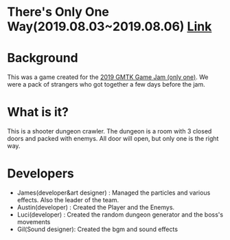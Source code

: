 # There's Only One Way(2019.08.03~2019.08.06) [Link](https://luci-park.itch.io/oneway)

# Background
This was a game created for the [2019 GMTK Game Jam (only one)](https://www.youtube.com/watch?v=o-WrQ77zUvA&t=3s).
We were a pack of strangers who got together a few days before the jam.

# What is it?
This is a shooter dungeon crawler. The dungeon is a room with 3 closed doors and packed with enemys. All door will open, but only one is the right way.

# Developers
  - James(developer&art designer) : Managed the particles and various effects. Also the leader of the team.
  - Austin(developer) : Created the Player and the Enemys.  
  - Luci(developer) : Created the random dungeon generator and the boss's movements
  - Gil(Sound designer): Created the bgm and sound effects
